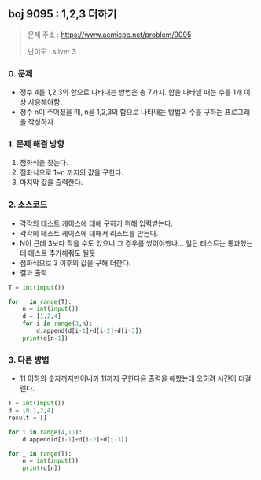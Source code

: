 ## boj 9095 : 1,2,3 더하기
> 문제 주소 : https://www.acmicpc.net/problem/9095
>
> 난이도 : silver 3

### 0. 문제
- 정수 4를 1,2,3의 합으로 나타내는 방법은 총 7가지. 합을 나타낼 때는 수를 1개 이상 사용해야함.
- 정수 n이 주어졌을 때, n을 1,2,3의 합으로 나타내는 방법의 수를 구하는 프로그래을 작성하자.

### 1. 문제 해결 방향
1. 점화식을 찾는다.
2. 점화식으로 1~n 까지의 값을 구한다.
3. 마지막 값을 출력한다.

### 2. 소스코드
- 각각의 테스트 케이스에 대해 구하기 위해 입력받는다.
- 각각의 테스트 케이스에 대해서 리스트를 만든다.
- N이 근데 3보다 작을 수도 있으니 그 경우를 썼어야했나... 일단 테스트는 통과했는데 테스트 추가해줘도 될듯
- 점화식으로 3 이후의 값을 구해 더한다.
- 결과 출력
```python
T = int(input())

for _ in range(T):
    n = int(input())
    d = [1,2,4]
    for i in range(3,n):
        d.append(d[i-1]+d[i-2]+d[i-3])
    print(d[n-1])
```

### 3. 다른 방법
- 11 이하의 숫자까지만이니까 11까지 구한다음 출력을 해봤는데 오히려 시간이 더걸린다.
```python
T = int(input())
d = [0,1,2,4]
result = []

for i in range(4,11):
    d.append(d[i-1]+d[i-2]+d[i-3])

for _ in range(T):
    n = int(input())
    print(d[n])
```
